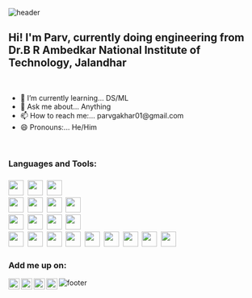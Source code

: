 ![header](https://capsule-render.vercel.app/api?type=waving&color=a3ffee&height=200&section=header&fontSize=50&animation=blink&fontAlignY=34&fontAlign=52)

## Hi! I'm Parv, currently doing engineering from<br/>Dr.B R Ambedkar National Institute of Technology, Jalandhar 
<br/>


<!-- <table border="0"> -->
 <!-- <tr> -->
 <!--  <td> -->
   <ul>
    <li>🌱 I’m currently learning... DS/ML</li>
    <li>💬 Ask me about... Anything</li>
    <li>📫 How to reach me:... parvgakhar01@gmail.com</li>
    <li>😄 Pronouns:... He/Him</li>
   </ul>
   <br/>
   <h3>Languages and Tools:<h3>
   <code><img height="30" src="https://cdn.jsdelivr.net/gh/devicons/devicon@latest/icons/html5/html5-original.svg"></code>&nbsp;
   <code><img height="30" src="https://cdn.jsdelivr.net/gh/devicons/devicon@latest/icons/css3/css3-original.svg"></code>&nbsp;
   <code><img height="30" src="https://cdn.jsdelivr.net/gh/devicons/devicon@latest/icons/javascript/javascript-original.svg"></code>&nbsp;
   <br/>
   <code><img height="30" src="https://cdn.jsdelivr.net/gh/devicons/devicon@latest/icons/mongodb/mongodb-original.svg"></code>&nbsp;
   <code><img height="30" src="https://cdn.jsdelivr.net/gh/devicons/devicon@latest/icons/express/express-original.svg"></code>&nbsp;
   <code><img height="30" src="https://cdn.jsdelivr.net/gh/devicons/devicon@latest/icons/react/react-original.svg"></code>&nbsp;
   <code><img height="30" src="https://cdn.jsdelivr.net/gh/devicons/devicon@latest/icons/nodejs/nodejs-original.svg"></code>&nbsp;
   <br/>
   <code><img height="30" src="https://cdn.jsdelivr.net/gh/devicons/devicon@latest/icons/c/c-original.svg"></code>&nbsp;
   <code><img height="30" src="https://cdn.jsdelivr.net/gh/devicons/devicon@latest/icons/cplusplus/cplusplus-original.svg"></code>&nbsp;
   <code><img height="30" src="https://cdn.jsdelivr.net/gh/devicons/devicon@latest/icons/java/java-original.svg"></code>&nbsp;
   <code><img height="30" src="https://cdn.jsdelivr.net/gh/devicons/devicon@latest/icons/python/python-original.svg"></code>&nbsp;
   <br/>
   <code><img height="30" src="https://cdn.jsdelivr.net/gh/devicons/devicon@latest/icons/android/android-plain.svg"></code>&nbsp;
   <code><img height="30" src="https://cdn.jsdelivr.net/gh/devicons/devicon@latest/icons/mysql/mysql-plain-wordmark.svg"></code>&nbsp;
   <code><img height="30" src="https://cdn.jsdelivr.net/gh/devicons/devicon@latest/icons/linux/linux-original.svg"></code>&nbsp;
   <code><img height="30" src="https://cdn.jsdelivr.net/gh/devicons/devicon@latest/icons/figma/figma-original.svg"></code>&nbsp;
   <code><img height="30" src="https://cdn.jsdelivr.net/gh/devicons/devicon@latest/icons/scikitlearn/scikitlearn-original.svg"></code>&nbsp;
   <code><img height="30" src="https://cdn.jsdelivr.net/gh/devicons/devicon@latest/icons/tensorflow/tensorflow-original.svg"></code>&nbsp;
   <code><img height="30" src="https://cdn.jsdelivr.net/gh/devicons/devicon@latest/icons/pytorch/pytorch-original.svg"></code>&nbsp;
   <code><img height="30" src="https://cdn.jsdelivr.net/gh/devicons/devicon@latest/icons/firebase/firebase-original.svg"></code>&nbsp;
   <code><img height="30" src="https://cdn.jsdelivr.net/gh/devicons/devicon@latest/icons/arduino/arduino-original.svg"></code>&nbsp;
   <br/>
    
   <h3> Add me up on:</h3>
   <a href="https://www.linkedin.com/in/parv-gakhar/"><img align="left" alt="ParvGakher | LinkedIn" width="22px" src="https://cdn1.iconfinder.com/data/icons/logotypes/32/circle-linkedin-512.png" /></a>
   <a href="https://www.instagram.com/_strange_let__/"><img align="left" alt="ParvGakher | Instagram" width="22px" src="https://upload.wikimedia.org/wikipedia/commons/thumb/e/e7/Instagram_logo_2016.svg/2048px-Instagram_logo_2016.svg.png"/></a>
   <a href="https://t.me/ShockWave257"><img align="left" alt="ParvGakher | Telegram" width="22px" src="https://upload.wikimedia.org/wikipedia/commons/thumb/8/83/Telegram_2019_Logo.svg/800px-Telegram_2019_Logo.svg.png" /></a>
   <a href="https://discordapp.com/users/9318/"><img align="left" alt="ParvGakher | Discord" width="22px" src="https://assets-global.website-files.com/6257adef93867e50d84d30e2/636e0a6a49cf127bf92de1e2_icon_clyde_blurple_RGB.png" /></a>
 <!-- </td>
  <td>
   <img src="https://media.giphy.com/media/9S3FMEilFWMzOOxhYu/giphy.gif" width="414" height="625">
  </td>
 </tr>
</table> -->


![footer](https://capsule-render.vercel.app/api?type=waving&color=a3ffee&height=200&section=footer)
